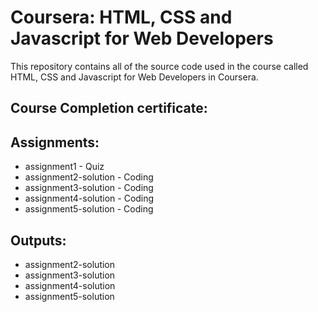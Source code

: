 # Coursera: HTML, CSS and Javascript for Web Developers
This repository contains all of the source code used in the course called HTML, CSS and Javascript for Web Developers in Coursera.

## Course Completion certificate:


## Assignments:
- assignment1 - Quiz
- assignment2-solution - Coding
- assignment3-solution - Coding
- assignment4-solution - Coding
- assignment5-solution - Coding
  
## Outputs:
- assignment2-solution
- assignment3-solution
- assignment4-solution
- assignment5-solution
